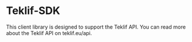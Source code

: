 Teklif-SDK
==========

This client library is designed to support the Teklif API. You can read more about the Teklif API on teklif.eu/api.
